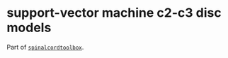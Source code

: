 # support-vector machine c2-c3 disc models

Part of [`spinalcordtoolbox`](https://github.com/neuropoly/spinalcordtoolbox).
